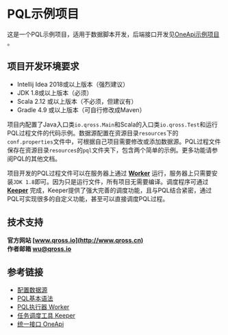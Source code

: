# PQL示例项目

这是一个PQL示例项目，适用于数据脚本开发，后端接口开发见[OneApi示例项目](http://www.qross.cn/oneapi/quick) 。

## 项目开发环境要求

* Intellij Idea 2018或以上版本（强烈建议）
* JDK 1.8或以上版本（必须）
* Scala 2.12 或以上版本（不必须，但建议有）
* Gradle 4.9 或以上版本（可自行修改成Maven）

项目内配置了Java入口类`io.qross.Main`和Scala的入口类`io.qross.Test`和运行PQL过程文件的代码示例。数据源配置在资源目录`resources`下的`conf.properties`文件中，可根据自己项目需要修改或添加数据源。PQL过程文件保存在资源目录`resources`的`pql`文件夹下，包含两个简单的示例。更多功能请参阅PQL的其他文档。

项目开发的PQL过程文件可以在服务器上通过 **[Worker](http://www.qross.cn/worker/overview)** 运行，服务器上只需要安装`JDK 1.8`即可。因为只是运行文件，所有项目无需要编译。调度程序可通过 **[Keeper](http://www.qross.cn/keeper/overview)** 完成，Keeper提供了强大完善的调度功能，且与PQL结合紧密，通过PQL可实现很多的自定义功能，甚至可以直接调度PQL过程。

## 技术支持

**官方网站 [www.qross.io](http://www.qross.cn)**  
**作者邮箱 [wu@qross.io](mailto:wu@qross.io)**

## 参考链接

* [配置数据源](http://www.qross.cn/pql/properties)
* [PQL基本语法](http://www.qross.cn/pql/basic)
* [PQL执行器 Worker](http://www.qross.cn/worker/overview)
* [任务调度工具 Keeper](http://www.qross.cn/keeper/overview)
* [统一接口 OneApi](http://www.qross.cn/oneapi/overview)
